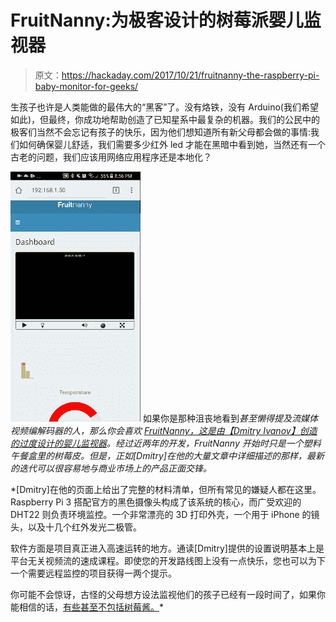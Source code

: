 # FruitNanny:为极客设计的树莓派婴儿监视器

> 原文：<https://hackaday.com/2017/10/21/fruitnanny-the-raspberry-pi-baby-monitor-for-geeks/>

生孩子也许是人类能做的最伟大的“黑客”了。没有烙铁，没有 Arduino(我们希望如此)，但最终，你成功地帮助创造了已知星系中最复杂的机器。我们的公民中的极客们当然不会忘记有孩子的快乐，因为他们想知道所有新父母都会做的事情:我们如何确保婴儿舒适，我们需要多少红外 led 才能在黑暗中看到她，当然还有一个古老的问题，我们应该用网络应用程序还是本地化？

[![](img/b09894d79ba5175bd79a8f47eff596a1.png)](https://hackaday.com/wp-content/uploads/2017/10/fruitnanny_anim.gif) 如果你是那种沮丧地看到*甚至懒得提及流媒体视频编解码器的人，那么你会喜欢 [FruitNanny，这是由【Dmitry Ivanov】创造的过度设计的婴儿监视器](https://ivadim.github.io/2017-08-21-fruitnanny/)。经过近两年的开发，FruitNanny 开始时只是一个塑料午餐盒里的树莓皮。但是，正如[Dmitry]在他的大量文章中详细描述的那样，最新的迭代可以很容易地与商业市场上的产品正面交锋。*

 *[Dmitry]在他的页面上给出了完整的材料清单，但所有常见的嫌疑人都在这里。Raspberry Pi 3 搭配官方的黑色摄像头构成了该系统的核心，而广受欢迎的 DHT22 则负责环境监控。一个非常漂亮的 3D 打印外壳，一个用于 iPhone 的镜头，以及十几个红外发光二极管。

软件方面是项目真正进入高速运转的地方。通读[Dmitry]提供的设置说明基本上是平台无关视频流的速成课程。即使您的开发路线图上没有一点快乐，您也可以为下一个需要远程监控的项目获得一两个提示。

你可能不会惊讶，古怪的父母想方设法监视他们的孩子已经有一段时间了，如果你能相信的话，[有些甚至不包括树莓酱。](https://hackaday.com/2016/07/15/baby-monitor-rebuild-is-also-esp8266-audio-streaming-how-to/)*